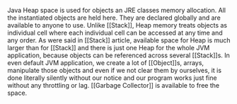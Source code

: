 Java Heap space is used for objects an JRE classes memory allocation. All the instantiated objects are held here. They are declared globally and are available to anyone to use. Unlike [[Stack]], Heap memory treats objects as individual cell where each individual cell can be accessed at any time and any order. As were said in [[Stack]] article, available space for Heap is much larger than for [[Stack]]  and there is just one Heap for the whole JVM application, because objects can be referenced across several [[Stack]]s.
In even default JVM application, we create a lot of [[Object]]s, arrays, manipulate those objects and even if we not clear them by ourselves, it is done literally silently without our notice and our program works just fine without any throttling or lag. 
[[Garbage Collector]] is available to free the space. 